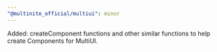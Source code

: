 ```yaml
---
"@multinite_official/multiui": minor
---
```


Added: createComponent functions and other similar functions to help create Components for MultiUI.
